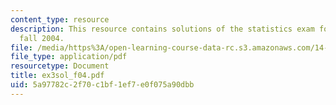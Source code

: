 ```yaml
---
content_type: resource
description: This resource contains solutions of the statistics exam for the semester,
  fall 2004.
file: /media/https%3A/open-learning-course-data-rc.s3.amazonaws.com/14-30-introduction-to-statistical-method-in-economics-spring-2006/5a97782c2f70c1bf1ef7e0f075a90dbb_ex3sol_f04.pdf
file_type: application/pdf
resourcetype: Document
title: ex3sol_f04.pdf
uid: 5a97782c-2f70-c1bf-1ef7-e0f075a90dbb
---
```

